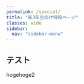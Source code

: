 ```yaml
---
permalink: /special/
title: "新3年生向け特設ページ"
classes: wide
sidebar:
  nav: "sidebar-menu"
---
```


## テスト
hogehoge2